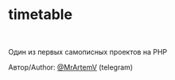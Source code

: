# timetable
<br>
<p>Один из первых самописных проектов на PHP</p>
Автор/Author: <a href="https://t.me/mrartemv">@MrArtemV</a> (telegram)